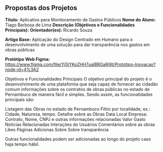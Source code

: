 ## Propostas dos Projetos

**Título:** Aplicativo para Monitoramento de Gastos Públicos
**Nome do Aluno:** Tiago Barbosa de Lima
**Descrição (Objetivos e Funcionalidades Principais):**
**Orientador(es):** Ricardo Souza

**Artigo Base:** Aplicação do Design Centrado em Humano para o desenvolvimento de uma solução para dar transparência nos gastos em obras públicas 

**Protótipo Web Figma:**
 https://www.figma.com/file/Yj5lYKoZHH7ualBRGaRj9t/Prototipo-Inovacao?node-id=4%3A2 
 
Objetivos e Funcionalidades Principais 
O objetivo principal do projeto é o desenvolvimento de uma plataforma que seja capaz de fornecer ao cidadão comum informações sobre os contratos de obras públicas no estado de Pernambuco de maneira fácil e simples. Sendo assim, as funcionalidades principais são:

Listagem das Obras no estado de Pernambuco 
Filtro por localidade, ex.: Cidade, Natureza, tempo.
Detalhe sobre as Obras
Data 
Local
Empresa: Contrato, Nome, CNPJ e outras informações relacionadas
Valor Gasto
Notícias Relacionadas
Interações do Usuários
Comentários sobre as obras
Likes
Páginas Adicionas
Sobre
Sobre transparência

Outras funcionalidades podem ser adicionadas ao longo do projeto caso haja tempo hábil.
